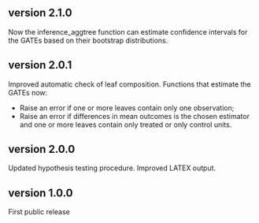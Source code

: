 ## version 2.1.0
Now the inference_aggtree function can estimate confidence intervals for the GATEs based on their bootstrap distributions.

## version 2.0.1

Improved automatic check of leaf composition. Functions that estimate the GATEs now:

-   Raise an error if one or more leaves contain only one observation;
-   Raise an error if differences in mean outcomes is the chosen estimator and one or more leaves contain only treated or only control units.

## version 2.0.0

Updated hypothesis testing procedure. Improved LATEX output.

## version 1.0.0

First public release
